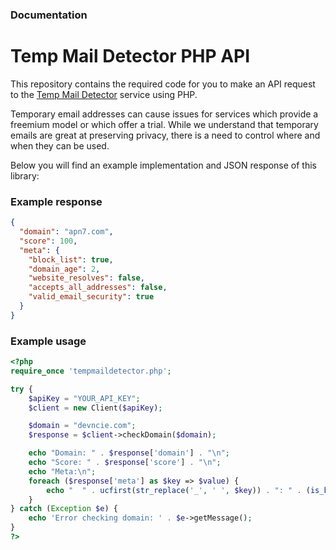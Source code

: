 ### Documentation

# Temp Mail Detector PHP API

This repository contains the required code for you to make an API request to the [Temp Mail Detector](https://tempmaildetector.com) service using PHP.

Temporary email addresses can cause issues for services which provide a freemium model or which offer a trial. While we understand that temporary emails are great at preserving privacy, there is a need to control where and when they can be used.

Below you will find an example implementation and JSON response of this library:

### Example response
```json
{
  "domain": "apn7.com",
  "score": 100,
  "meta": {
    "block_list": true,
    "domain_age": 2,
    "website_resolves": false,
    "accepts_all_addresses": false,
    "valid_email_security": true
  }
}
```

### Example usage
```php
<?php
require_once 'tempmaildetector.php';

try {
    $apiKey = "YOUR_API_KEY";
    $client = new Client($apiKey);

    $domain = "devncie.com";
    $response = $client->checkDomain($domain);

    echo "Domain: " . $response['domain'] . "\n";
    echo "Score: " . $response['score'] . "\n";
    echo "Meta:\n";
    foreach ($response['meta'] as $key => $value) {
        echo "  " . ucfirst(str_replace('_', ' ', $key)) . ": " . (is_bool($value) ? ($value ? 'true' : 'false') : $value) . "\n";
    }
} catch (Exception $e) {
    echo 'Error checking domain: ' . $e->getMessage();
}
?>
```
